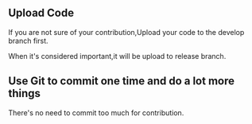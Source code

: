 ## Upload Code

If you are not sure of your contribution,Upload your code to the develop branch first.

When it's considered important,it will be upload to release branch.

## Use Git to commit one time and do a lot more things

There's no need to commit too much for contribution.
